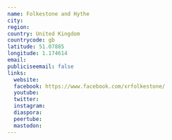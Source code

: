 ```yaml
---
name: Folkestone and Hythe
city:
region:
country: United Kingdom
countrycode: gb
latitude: 51.07885
longitude: 1.174614
email:
publiciseemail: false
links:
  website:
  facebook: https://www.facebook.com/xrfolkestone/
  youtube:
  twitter:
  instagram:
  diaspora:
  peertube:
  mastodon:
---
```

